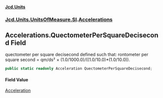 #### [Jcd.Units](index.md 'index')

### [Jcd.Units.UnitsOfMeasure.SI](Jcd.Units.UnitsOfMeasure.SI.md 'Jcd.Units.UnitsOfMeasure.SI').[Accelerations](Accelerations.md 'Jcd.Units.UnitsOfMeasure.SI.Accelerations')

## Accelerations.QuectometerPerSquareDecisecond Field

quectometer per square decisecond defined such that: rontometer per square second = qm/ds² ×
(1.0/1000.0)/((1.0/10.0)*(1.0/10.0)).

```csharp
public static readonly Acceleration QuectometerPerSquareDecisecond;
```

#### Field Value

[Acceleration](Acceleration.md 'Jcd.Units.UnitTypes.Acceleration')